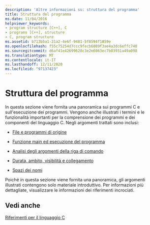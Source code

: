 ```yaml
---
description: 'Altre informazioni su: struttura del programma'
title: Struttura del programma
ms.date: 11/04/2016
helpviewer_keywords:
- program structure [C++], C
- programs [C++], structure
- C, program structure
ms.assetid: b713b5a1-21a2-4e6f-9481-5f8594f1859e
ms.openlocfilehash: f55c75254d7ccc9fecb6089f3ae4a3dc6effc748
ms.sourcegitcommit: d6af41e42699628c3e2e6063ec7b03931a49a098
ms.translationtype: MT
ms.contentlocale: it-IT
ms.lasthandoff: 12/11/2020
ms.locfileid: "97137423"
---
```

# <a name="program-structure"></a>Struttura del programma

In questa sezione viene fornita una panoramica sui programmi C e sull'esecuzione dei programmi. Vengono anche illustrati i termini e le funzionalità importanti per la comprensione dei programmi e dei componenti del linguaggio C. Negli argomenti trattati sono inclusi:

- [File e programmi di origine](../c-language/source-files-and-source-programs.md)

- [Funzione main ed esecuzione del programma](../c-language/main-function-and-program-execution.md)

- [Analisi degli argomenti della riga di comando](../c-language/parsing-c-command-line-arguments.md)

- [Durata, ambito, visibilità e collegamento](../c-language/lifetime-scope-visibility-and-linkage.md)

- [Spazi dei nomi](../c-language/name-spaces.md)

Poiché in questa sezione viene fornita una panoramica, gli argomenti illustrati contengono solo materiale introduttivo. Per informazioni più dettagliate, visualizzare le informazioni dei riferimenti incrociati.

## <a name="see-also"></a>Vedi anche

[Riferimenti per il linguaggio C](../c-language/c-language-reference.md)
